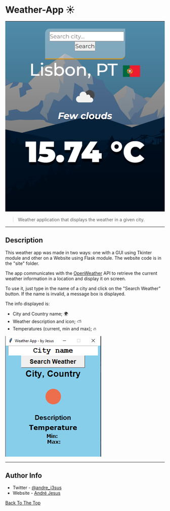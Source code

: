# Weather-App :sunny:

![Web Image](docs/web_version.PNG)

> Weather application that displays the weather in a given city.

---

## Description

This weather app was made in two ways: one with a GUI using Tkinter module and other on a Website using Flask module.
The website code is in the "site" folder.

The app communicates with the [OpenWeather](https://openweathermap.org/) API to retrieve the current weather information in a location and display it on screen.

To use it, just type in the name of a city and click on the "Search Weather" button. If the name is invalid, a message box is displayed.

The info displayed is:
- City and Country name; :earth_africa:
- Weather description and icon; :partly_sunny:
- Temperatures (current, min and max); :fire:

![Tkinters Image](docs/weather_app.PNG)

---

## Author Info

- Twitter - [@andre_j3sus](https://twitter.com/andre_j3sus)
- Website - [André Jesus](https://sites.google.com/view/andre-jesus/p%C3%A1gina-inicial)

[Back To The Top](#weather-app)
